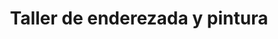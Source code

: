 ---
title: "Taller de enderezada y pintura"
url: /riobamba/taller-de-enderezada-y-pintura/
shop: Autowerkstatt
---